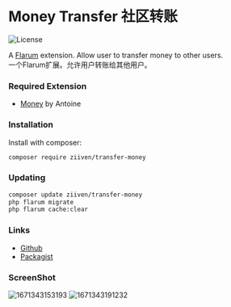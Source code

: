 # Money Transfer 社区转账

![License](https://img.shields.io/badge/license-MIT-blue.svg) 

A [Flarum](http://flarum.org) extension. Allow user to transfer money to other users.  
一个Flarum扩展。允许用户转账给其他用户。  

### Required Extension
- [Money](https://discuss.flarum.org/d/4699-money-extension) by Antoine


### Installation

Install with composer:

```sh
composer require ziiven/transfer-money
```

### Updating

```sh
composer update ziiven/transfer-money
php flarum migrate
php flarum cache:clear
```

### Links

- [Github](https://github.com/Ziiven/ziven-money-transfer)
- [Packagist](https://packagist.org/packages/ziiven/ziven-money-transfer)

### ScreenShot
![1671343153193](https://user-images.githubusercontent.com/29644610/208283988-f67f2a68-55b1-40ac-8330-482cb0b1b36a.jpg)
![1671343191232](https://user-images.githubusercontent.com/29644610/208283993-f7a39178-78ee-46a3-b9d5-3985aae52aef.jpg)
